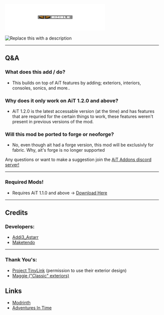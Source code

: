 <img src="https://github.com/amblelabs/modkit/blob/main/promo/header.png?raw=true" width="328" height="86">

![Replace this with a description](https://cdn.modrinth.com/data/cached_images/99b5c76544bfc3c53a228a44d634658d08daed76.png)

---------
## Q&A

### What does this add / do?

- This builds on top of AiT features by adding; exteriors, interiors, consoles, sonics, and more..

### Why does it only work on AiT 1.2.0 and above?
  
- AiT 1.2.0 is the latest accessable version (at the time) and has features that are requried for the certain things to work, these features weren't present in previous versions of the mod.

### Will this mod be ported to forge or neoforge?    
  
- No, even though ait had a forge version, this mod will be exclusivly for fabric. Why, ait's forge is no longer supported

Any questions or want to make a suggestion join the [AiT Addons discord server!
]([https://discord.gg/RFqpNGrPkY](https://discord.gg/RFqpNGrPkY))

---------------

### Required Mods!

- Requires AiT 1.1.0 and above -> [Download Here](https://modrinth.com/mod/ait/version/1.0.5-1.20.1-release)

-----------
## Credits

### Developers:
- [Addi3_Astarr](https://modrinth.com/user/Addi3_Astarr)
- [Maketendo](https://modrinth.com/user/Maketendo)
  
---
### Thank You's:

- [Project TinyLink](https://www.youtube.com/@projecttinylink7986) (permission to use their exterior design)
- [Maggie ("Classic" exteriors)](https://discord.com/channels/1213989169878274068/1289647140485861438)

## Links
- [Modrinth](https://modrinth.com/project/ait-extras)
- [Adventures In Time](https://modrinth.com/mod/ait)
